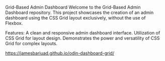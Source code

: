 Grid-Based Admin Dashboard
Welcome to the Grid-Based Admin Dashboard repository. This project showcases the creation of an admin dashboard using the CSS Grid layout exclusively, without the use of Flexbox.

Features:
A clean and responsive admin dashboard interface.
Utilization of CSS Grid for layout design.
Demonstrates the power and versatility of CSS Grid for complex layouts.

https://jamesbariuad.github.io/odin-dashboard-grid/
